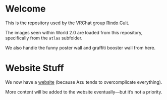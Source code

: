 # Welcome
This is the repository used by the VRChat group [Rindo Cult](https://vrchat.com/home/group/grp_c04c75e4-f49d-482a-a8ac-a43cb6aecdbd).

The images seen within World 2.0 are loaded from this repository, specifically from the `atlas` subfolder.

We also handle the funny poster wall and graffiti booster wall from here.

# Website Stuff
We now have a [website](https://rindo-cult.github.io/RindoCult.github.io/) (because Azu tends to overcomplicate everything).

More content will be added to the website eventually—but it’s not a priority.
